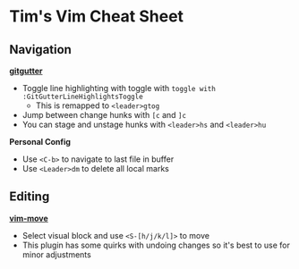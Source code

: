 # Tim's Vim Cheat Sheet

## Navigation

**[gitgutter](https://github.com/airblade/vim-gitgutter)**

- Toggle line highlighting with toggle with `toggle with :GitGutterLineHighlightsToggle`
  - This is remapped to `<leader>gtog`
- Jump between change hunks with `[c` and `]c`
- You can stage and unstage hunks with `<leader>hs` and `<leader>hu`

**Personal Config**

- Use `<C-b>` to navigate to last file in buffer
- Use `<Leader>dm` to delete all local marks

## Editing

**[vim-move](https://github.com/matze/vim-move)**

- Select visual block and use `<S-[h/j/k/l]>` to move
- This plugin has some quirks with undoing changes so it's best to use for minor adjustments
